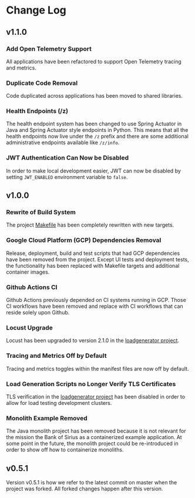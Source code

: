 # Change Log

## v1.1.0

### Add Open Telemetry Support

All applications have been refactored to support Open Telemetry tracing and
metrics.

### Duplicate Code Removal

Code duplicated across applications has been moved to shared libraries.

### Health Endpoints (/z)

The health endpoint system has been changed to use Spring Actuator in Java
and Spring Actuator style endpoints in Python. This means that all the
health endpoints now live under the `/z` prefix and there are some additional
administrative endpoints available like `/z/info`.

### JWT Authentication Can Now be Disabled

In order to make local development easier, JWT can now be disabled by
setting `JWT_ENABLED` environment variable to `false`.

## v1.0.0

### Rewrite of Build System

The project [Makefile](GNUmakefile) has been completely rewritten with new
targets.

### Google Cloud Platform (GCP) Dependencies Removal

Release, deployment, build and test scripts that had GCP dependencies have been
removed from the project. Except UI tests and deployment tests, the 
functionality has been replaced with Makefile targets and additional container
images.

### Github Actions CI

Github Actions previously depended on CI systems running in GCP. Those CI
workflows have been removed and replace with CI workflows that can reside
solely upon Github.

### Locust Upgrade

Locust has been upgraded to version 2.1.0 in the [loadgenerator project](src/loadgenerator).

### Tracing and Metrics Off by Default

Tracing and metrics toggles within the manifest files are now off by default.

### Load Generation Scripts no Longer Verify TLS Certificates

TLS verification in the [loadgenerator project](src/loadgenerator) has been 
disabled in order to allow for load testing development clusters. 

### Monolith Example Removed

The Java monolith project has been removed because it is not relevant for
the mission the Bank of Sirius as a containerized example application. At some
point in the future, the monolith project could be re-introduced in order to
show off how to containerize monoliths.

## v0.5.1

Version v0.5.1 is how we refer to the latest commit on master when the project
was forked. All forked changes happen after this version.
